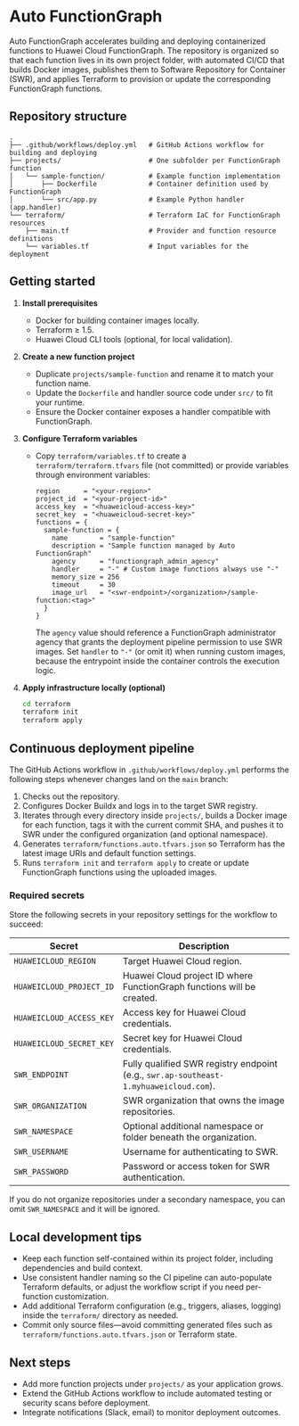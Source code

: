 # Auto FunctionGraph

Auto FunctionGraph accelerates building and deploying containerized functions to Huawei Cloud FunctionGraph. The repository is organized so that each function lives in its own project folder, with automated CI/CD that builds Docker images, publishes them to Software Repository for Container (SWR), and applies Terraform to provision or update the corresponding FunctionGraph functions.

## Repository structure

```
.
├── .github/workflows/deploy.yml   # GitHub Actions workflow for building and deploying
├── projects/                      # One subfolder per FunctionGraph function
│   └── sample-function/           # Example function implementation
│       ├── Dockerfile             # Container definition used by FunctionGraph
│       └── src/app.py             # Example Python handler (app.handler)
└── terraform/                     # Terraform IaC for FunctionGraph resources
    ├── main.tf                    # Provider and function resource definitions
    └── variables.tf               # Input variables for the deployment
```

## Getting started

1. **Install prerequisites**
   - Docker for building container images locally.
   - Terraform ≥ 1.5.
   - Huawei Cloud CLI tools (optional, for local validation).

2. **Create a new function project**
   - Duplicate `projects/sample-function` and rename it to match your function name.
   - Update the `Dockerfile` and handler source code under `src/` to fit your runtime.
   - Ensure the Docker container exposes a handler compatible with FunctionGraph.

3. **Configure Terraform variables**
   - Copy `terraform/variables.tf` to create a `terraform/terraform.tfvars` file (not committed) or provide variables through environment variables:
     ```hcl
     region      = "<your-region>"
     project_id  = "<your-project-id>"
     access_key  = "<huaweicloud-access-key>"
     secret_key  = "<huaweicloud-secret-key>"
     functions = {
       sample-function = {
         name        = "sample-function"
         description = "Sample function managed by Auto FunctionGraph"
         agency      = "functiongraph_admin_agency"
         handler     = "-" # Custom image functions always use "-"
         memory_size = 256
         timeout     = 30
         image_url   = "<swr-endpoint>/<organization>/sample-function:<tag>"
       }
     }
     ```

     The `agency` value should reference a FunctionGraph administrator agency that grants the deployment pipeline permission to use SWR images. Set `handler` to `"-"` (or omit it) when running custom images, because the entrypoint inside the container controls the execution logic.

4. **Apply infrastructure locally (optional)**
   ```bash
   cd terraform
   terraform init
   terraform apply
   ```

## Continuous deployment pipeline

The GitHub Actions workflow in `.github/workflows/deploy.yml` performs the following steps whenever changes land on the `main` branch:

1. Checks out the repository.
2. Configures Docker Buildx and logs in to the target SWR registry.
3. Iterates through every directory inside `projects/`, builds a Docker image for each function, tags it with the current commit SHA, and pushes it to SWR under the configured organization (and optional namespace).
4. Generates `terraform/functions.auto.tfvars.json` so Terraform has the latest image URIs and default function settings.
5. Runs `terraform init` and `terraform apply` to create or update FunctionGraph functions using the uploaded images.

### Required secrets

Store the following secrets in your repository settings for the workflow to succeed:

| Secret | Description |
| ------ | ----------- |
| `HUAWEICLOUD_REGION` | Target Huawei Cloud region. |
| `HUAWEICLOUD_PROJECT_ID` | Huawei Cloud project ID where FunctionGraph functions will be created. |
| `HUAWEICLOUD_ACCESS_KEY` | Access key for Huawei Cloud credentials. |
| `HUAWEICLOUD_SECRET_KEY` | Secret key for Huawei Cloud credentials. |
| `SWR_ENDPOINT` | Fully qualified SWR registry endpoint (e.g., `swr.ap-southeast-1.myhuaweicloud.com`). |
| `SWR_ORGANIZATION` | SWR organization that owns the image repositories. |
| `SWR_NAMESPACE` | Optional additional namespace or folder beneath the organization. |
| `SWR_USERNAME` | Username for authenticating to SWR. |
| `SWR_PASSWORD` | Password or access token for SWR authentication. |

If you do not organize repositories under a secondary namespace, you can omit `SWR_NAMESPACE` and it will be ignored.

## Local development tips

- Keep each function self-contained within its project folder, including dependencies and build context.
- Use consistent handler naming so the CI pipeline can auto-populate Terraform defaults, or adjust the workflow script if you need per-function customization.
- Add additional Terraform configuration (e.g., triggers, aliases, logging) inside the `terraform/` directory as needed.
- Commit only source files—avoid committing generated files such as `terraform/functions.auto.tfvars.json` or Terraform state.

## Next steps

- Add more function projects under `projects/` as your application grows.
- Extend the GitHub Actions workflow to include automated testing or security scans before deployment.
- Integrate notifications (Slack, email) to monitor deployment outcomes.
